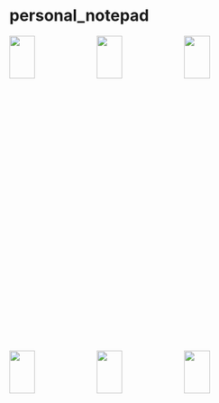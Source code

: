 # personal_notepad
<img width=30% height=14% src="https://user-images.githubusercontent.com/62088928/199103383-3e9877ee-5499-415e-a8a2-47fd8571f80d.jpg">   <img width=30% height=14% src="https://user-images.githubusercontent.com/62088928/199103473-b9afdc1c-8bef-48f7-99e8-e2f972f60002.jpg"> <img width=30% height=14% src="https://user-images.githubusercontent.com/62088928/199103578-2f532775-4ded-4798-979a-9158dd650a75.jpg">

<img width=30% height=14% src="https://user-images.githubusercontent.com/62088928/199103665-63c5dd5b-68fd-4c13-bda0-c4ff6edcc0df.jpg">   <img width=30% height=14% src="https://user-images.githubusercontent.com/62088928/199103708-ad301574-ebc1-4a61-a667-729b7913a437.jpg">    <img width=30% height=14% src="https://user-images.githubusercontent.com/62088928/199103776-57c75701-e292-4b0d-9daf-2ca624dd5fac.jpg">

